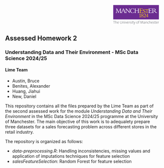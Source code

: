 <div align="right">
  <img src="./images/logo.png" alt="Lime Team Logo" width="150">
</div>

## Assessed Homework 2
### Understanding Data and Their Environment - MSc Data Science 2024/25

#### Lime Team

- Austin, Bruce
- Benites, Alexander
- Huang, Jiahui
- New, Daniel

This repository contains all the files prepared by the Lime Team as part of the second assessed work for the module *Understanding Data and Their Environment* in the MSc Data Science 2024/25 programme at the University of Manchester. The main objective of this work is to adequalety prepare three datasets for a sales forecasting problem across different stores in the retail industry.

The repository is organized as follows:

- _data-preprocessing.R_: Handling inconsistencies, missing values and application of imputations techniques for feature selection
- _salesFeatureSelection_: Random Forest for feature selection

